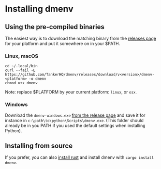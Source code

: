 # Installing dmenv

## Using the pre-compiled binaries

The easiest way is to download the matching binary from the [releases page](https://github.com/TankerHQ/dmenv/releases) for your platform and put it
somewhere on in your $PATH.

### Linux, macOS

```console
cd ~/.local/bin
curl --fail -L https://github.com/TankerHQ/dmenv/releases/download/v<version>/dmenv-<platform> -o dmenv
chmod u+x dmenv
```
Note: replace $PLATFORM by your current platform: `linux`, or `osx`.

### Windows

Download the `dmenv-windows.exe` [from the release
page](https://github.com/TankerHQ/dmenv/releases) and save it for instance in
`c:\path\to\python\Scripts\dmenv.exe`. (This folder should already be in you PATH if you
used the default settings when installing Python).

## Installing from source

If you prefer, you can also [install rust](https://www.rust-lang.org/en-US/install.html) and install dmenv with `cargo install dmenv`.
